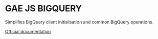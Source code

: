 # GAE JS BIGQUERY

Simplifies BigQuery client initialisation and common BigQuery operations.

[Official documentation](https://mondo-mob.github.io/gae-js-docs/packages/gae-js-bigquery.html)